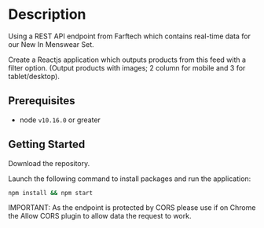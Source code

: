 # Description

Using a REST API endpoint from Farftech which contains real-time data for our New In Menswear Set.

Create a Reactjs application which outputs products from this feed with a filter option. (Output products with images; 2 column for mobile and 3 for tablet/desktop).

## Prerequisites
- node `v10.16.0` or greater

## Getting Started

Download the repository.

Launch the following command to install packages and run the application:

```sh
npm install && npm start
```

IMPORTANT: As the endpoint is protected by CORS please use if on Chrome the Allow CORS plugin to allow data the request to work.
